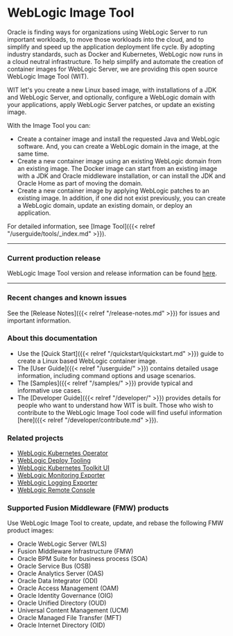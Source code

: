 # WebLogic Image Tool

Oracle is finding ways for organizations using WebLogic Server to run important workloads, to move those workloads into
the cloud, and to simplify and speed up the application deployment life cycle. By adopting industry standards, such as Docker
and Kubernetes, WebLogic now runs in a cloud neutral infrastructure.  To help simplify and automate the creation of
container images for WebLogic Server, we are providing this open source WebLogic Image Tool (WIT).  

WIT let's you create a new Linux based image, with installations of a JDK and WebLogic Server, and optionally,
configure a WebLogic domain with your applications, apply WebLogic Server patches, or update an existing image.


With the Image Tool you can:

* Create a container image and install the requested Java and WebLogic software. And, you can create a
WebLogic domain in the image, at the same time.
* Create a new container image using an existing WebLogic domain from an existing image. The Docker
image can start from an existing image with a JDK and Oracle middleware installation, or can install
the JDK and Oracle Home as part of moving the domain.
* Create a new container image by applying WebLogic patches to an existing image. In addition,
 if one did not exist previously, you can create a WebLogic domain, update an existing domain, or deploy an application.

For detailed information, see [Image Tool]({{< relref "/userguide/tools/_index.md" >}}).

***
### Current production release

WebLogic Image Tool version and release information can be found [here](https://github.com/oracle/weblogic-image-tool/releases).

***
### Recent changes and known issues

See the [Release Notes]({{< relref "/release-notes.md" >}}) for issues and important information.


### About this documentation

* Use the [Quick Start]({{< relref "/quickstart/quickstart.md" >}}) guide to create a Linux based WebLogic container image.
* The [User Guide]({{< relref "/userguide/" >}}) contains detailed usage information, including command options and usage scenarios.
* The [Samples]({{< relref "/samples/" >}}) provide typical and informative use cases.
* The [Developer Guide]({{< relref "/developer/" >}}) provides details for people who want to understand how WIT is built. Those
who wish to contribute to the WebLogic Image Tool code will find useful information [here]({{< relref "/developer/contribute.md" >}}).


### Related projects

* [WebLogic Kubernetes Operator](https://oracle.github.io/weblogic-kubernetes-operator/)
* [WebLogic Deploy Tooling](https://oracle.github.io/weblogic-deploy-tooling/)
* [WebLogic Kubernetes Toolkit UI](https://oracle.github.io/weblogic-toolkit-ui/)
* [WebLogic Monitoring Exporter](https://github.com/oracle/weblogic-monitoring-exporter)
* [WebLogic Logging Exporter](https://github.com/oracle/weblogic-logging-exporter)
* [WebLogic Remote Console](https://oracle.github.io/weblogic-remote-console/)

### Supported Fusion Middleware (FMW) products
Use WebLogic Image Tool to create, update, and rebase the following FMW product images:

* Oracle WebLogic Server (WLS)
* Fusion Middleware Infrastructure (FMW)
* Oracle BPM Suite for business process (SOA)
* Oracle Service Bus (OSB)
* Oracle Analytics Server (OAS)
* Oracle Data Integrator (ODI)
* Oracle Access Management (OAM)
* Oracle Identity Governance (OIG)
* Oracle Unified Directory (OUD)
* Universal Content Management (UCM)
* Oracle Managed File Transfer (MFT)
* Oracle Internet Directory (OID)
